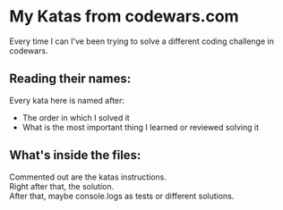 # My Katas from codewars.com

Every time I can I've been trying to solve a different coding challenge in codewars.

## Reading their names:
Every kata here is named after:
- The order in which I solved it
- What is the most important thing I learned or reviewed solving it

## What's inside the files:
Commented out are the katas instructions.\
Right after that, the solution.\
After that, maybe console.logs as tests or different solutions.
